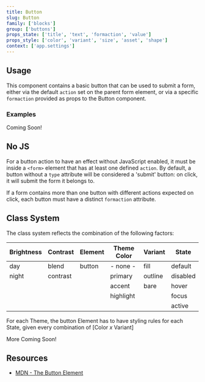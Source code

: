 ```yaml
---
title: Button
slug: Button
family: ['blocks']
group: ['buttons']
props_state: ['title', 'text', 'formaction', 'value']
props_style: ['color', 'variant', 'size', 'asset', 'shape']
context: ['app.settings']
---
```


## Usage

This component contains a basic button that can be used to submit a form, either via the default `action` set on the parent form element, or via a specific `formaction` provided as props to the Button component.

### Examples

<p class="feedback bare emoji:default">Coming Soon!</p>

## No JS

For a button action to have an effect without JavaScript enabled, it must be inside a `<form>` element that has at least one defined `action`. By default, a button without a `type` attribute will be considered a 'submit' button: on click, it will submit the form it belongs to.

If a form contains more than one button with different actions expected on click, each button must have a distinct `formaction` attribute.

## Class System

The class system reflects the combination of the following factors:

| Brightness | Contrast | Element | Theme Color | Variant | State    |
| ---------- | -------- | ------- | ----------- | ------- | -------- |
| day        | blend    | button  | - none -    | fill    | default  |
| night      | contrast |         | primary     | outline | disabled |
|            |          |         | accent      | bare    | hover    |
|            |          |         | highlight   |         | focus    |
|            |          |         |             |         | active   |

For each Theme, the button Element has to have styling rules for each State, given every combination of [Color *x* Variant]

<p class="feedback bare emoji:default">More Coming Soon!</p>

## Resources

- [MDN - The Button Element](https://developer.mozilla.org/en-US/docs/Web/HTML/Element/button)

